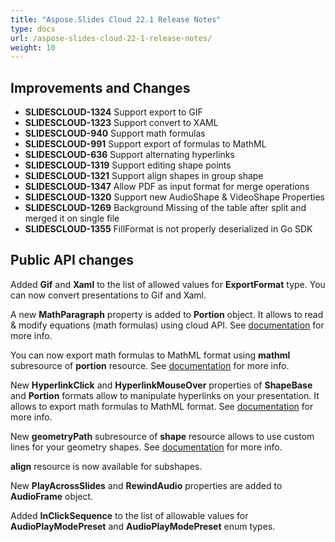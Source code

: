 ```yaml
---
title: "Aspose.Slides Cloud 22.1 Release Notes"
type: docs
url: /aspose-slides-cloud-22-1-release-notes/
weight: 10
---
```


## **Improvements and Changes**

- **SLIDESCLOUD-1324** Support export to GIF
- **SLIDESCLOUD-1323** Support convert to XAML
- **SLIDESCLOUD-940** Support math formulas
- **SLIDESCLOUD-991** Support export of formulas to MathML
- **SLIDESCLOUD-636** Support alternating hyperlinks
- **SLIDESCLOUD-1319** Support editing shape points
- **SLIDESCLOUD-1321** Support align shapes in group shape
- **SLIDESCLOUD-1347** Allow PDF as input format for merge operations
- **SLIDESCLOUD-1320** Support new AudioShape & VideoShape Properties
- **SLIDESCLOUD-1269** Background Missing of the table after split and merged it on single file
- **SLIDESCLOUD-1355** FillFormat is not properly deserialized in Go SDK

## **Public API changes**
Added **Gif** and **Xaml** to the list of allowed values for **ExportFormat** type. You can now convert presentations to Gif and Xaml.

A new **MathParagraph** property is added to **Portion** object. It allows to read & modify equations (math formulas) using cloud API. See [documentation](/slides/working-with-math-formulas/) for more info.

You can now export math formulas to MathML format using **mathml** subresource of **portion** resource. See [documentation](/slides/export-to-mathml/) for more info.

New **HyperlinkClick** and **HyperlinkMouseOver** properties of **ShapeBase** and **Portion** formats allow to manipulate hyperlinks on your presentation. It allows to export math formulas to MathML format. See [documentation](/slides/working-with-hyperlinks/) for more info.

New **geometryPath** subresource of **shape** resource allows to use custom lines for your geometry shapes. See [documentation](/slides/working-with-geometry-paths/) for more info.

**align** resource is now available for subshapes.

New **PlayAcrossSlides** and **RewindAudio** properties are added to **AudioFrame** object.

Added **InClickSequence** to the list of allowable values for **AudioPlayModePreset** and **AudioPlayModePreset** enum types.
